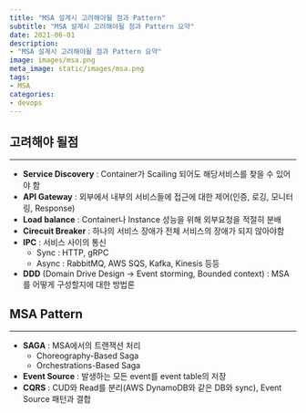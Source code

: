 ```yaml
---
title: "MSA 설계시 고려해야될 점과 Pattern"
subtitle: "MSA 설계시 고려해야될 점과 Pattern 요약"
date: 2021-06-01
description: 
- "MSA 설계시 고려해야될 점과 Pattern 요약"
image: images/msa.png
meta_image: static/images/msa.png
tags:
- MSA
categories:
- devops
---
```

## 고려해야 될점
---
- **Service Discovery** : Container가 Scailing 되어도 해당서비스를 찾을 수 있어야 함
- **API Gateway** : 외부에서 내부의 서비스들에 접근에 대한 제어(인증, 로깅, 모니터링, Response)
- **Load balance** : Container나 Instance 성능을 위해 외부요청을 적절히 분배
- **Cirecuit Breaker** : 하나의 서비스 장애가 전체 서비스의 장애가 되지 않아야함
- **IPC** : 서비스 사이의 통신
    - Sync : HTTP, gRPC 
    - Async : RabbitMQ, AWS SQS, Kafka, Kinesis 등등
- **DDD** (Domain Drive Design -> Event storming, Bounded context) : MSA를 어떻게 구성할지에 대한 방법론


## MSA Pattern
---
- **SAGA** : MSA에서의 트랜잭션 처리
    - Choreography-Based Saga  
    - Orchestrations-Based Saga
- **Event Source** : 발생하는 모든 event를 event table의 저장
- **CQRS** : CUD와 Read를 분리(AWS DynamoDB와 같은 DB와 sync), Event Source 패턴과 결합
